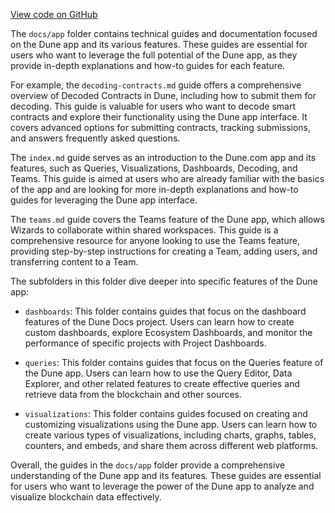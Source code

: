 [View code on GitHub](https://dune.com/docs/app)

The `docs/app` folder contains technical guides and documentation focused on the Dune app and its various features. These guides are essential for users who want to leverage the full potential of the Dune app, as they provide in-depth explanations and how-to guides for each feature.

For example, the `decoding-contracts.md` guide offers a comprehensive overview of Decoded Contracts in Dune, including how to submit them for decoding. This guide is valuable for users who want to decode smart contracts and explore their functionality using the Dune app interface. It covers advanced options for submitting contracts, tracking submissions, and answers frequently asked questions.

The `index.md` guide serves as an introduction to the Dune.com app and its features, such as Queries, Visualizations, Dashboards, Decoding, and Teams. This guide is aimed at users who are already familiar with the basics of the app and are looking for more in-depth explanations and how-to guides for leveraging the Dune app interface.

The `teams.md` guide covers the Teams feature of the Dune app, which allows Wizards to collaborate within shared workspaces. This guide is a comprehensive resource for anyone looking to use the Teams feature, providing step-by-step instructions for creating a Team, adding users, and transferring content to a Team.

The subfolders in this folder dive deeper into specific features of the Dune app:

- `dashboards`: This folder contains guides that focus on the dashboard features of the Dune Docs project. Users can learn how to create custom dashboards, explore Ecosystem Dashboards, and monitor the performance of specific projects with Project Dashboards.

- `queries`: This folder contains guides that focus on the Queries feature of the Dune app. Users can learn how to use the Query Editor, Data Explorer, and other related features to create effective queries and retrieve data from the blockchain and other sources.

- `visualizations`: This folder contains guides focused on creating and customizing visualizations using the Dune app. Users can learn how to create various types of visualizations, including charts, graphs, tables, counters, and embeds, and share them across different web platforms.

Overall, the guides in the `docs/app` folder provide a comprehensive understanding of the Dune app and its features. These guides are essential for users who want to leverage the power of the Dune app to analyze and visualize blockchain data effectively.
